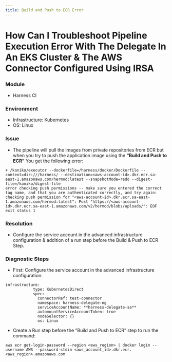 ```yaml
---
title: Build and Push to ECR Error
---
```


# How Can I Troubleshoot Pipeline Execution Error With The Delegate In An EKS Cluster & The AWS Connector Configured Using IRSA

### Module

- Harness CI

### Environment

- Infrastructure: Kubernetes
- OS: Linux

### Issue

- The pipeline will pull the images from private repositories from ECR but when you try to push the application image using the **“Build and Push to ECR”** You get the following error:

```
+ /kaniko/executor --dockerfile=/harness/docker/Dockerfile --context=dir:///harness/ --destination=<aws-account-id>.dkr.ecr.sa-east-1.amazonaws.com/hermod:latest --snapshotMode=redo --digest-file=/kaniko/digest-file
error checking push permissions -- make sure you entered the correct tag name, and that you are authenticated correctly, and try again: checking push permission for "<aws-account-id>.dkr.ecr.sa-east-1.amazonaws.com/hermod:latest": Post "https://<aws-account-id>.dkr.ecr.sa-east-1.amazonaws.com/v2/hermod/blobs/uploads/": EOF
exit status 1
```

### Resolution

- Configure the service account in the advanced infrastructure configuration & addition of a run step before the Build & Push to ECR Step.

### Diagnostic Steps

- First: Configure the service account in the advanced infrastructure configuration:

```
infrastructure:
            type: KubernetesDirect
            spec:
              connectorRef: test-connector
              namespace: harness-delegate-ng
              serviceAccountName: **harness-delegate-sa**
              automountServiceAccountToken: true
              nodeSelector: {}
              os: Linux
```

- Create a Run step before the “Build and Push to ECR” step to run the command:

```
aws ecr get-login-password --region <aws_region> | docker login --username AWS --password-stdin <aws_account_id>.dkr.ecr.<aws_region>.amazonaws.com
```
